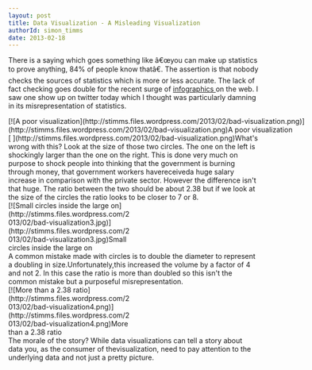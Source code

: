 ```yaml
---
layout: post
title: Data Visualization - A Misleading Visualization
authorId: simon_timms
date: 2013-02-18
---
```


There is a saying which goes something like â€œyou can make up statistics to prove anything, 84% of people know thatâ€. The assertion is that nobody checks the sources of statistics which is more or less accurate. The lack of fact checking goes double for the recent surge of [infographics ](http://en.wikipedia.org/wiki/Infographic)on the web. I saw one show up on twitter today which I thought was particularly damning in its misrepresentation of statistics.

<div class="wp-caption aligncenter" id="attachment_2327" style="width: 760px">[![A poor visualization](http://stimms.files.wordpress.com/2013/02/bad-visualization.png)](http://stimms.files.wordpress.com/2013/02/bad-visualization.png)A poor visualization

</div>[  
](http://stimms.files.wordpress.com/2013/02/bad-visualization.png)What's wrong with this? Look at the size of those two circles. The one on the left is shockingly larger than the one on the right. This is done very much on purpose to shock people into thinking that the government is burning through money, that government workers havereceiveda huge salary increase in comparison with the private sector. However the difference isn't that huge. The ratio between the two should be about 2.38 but if we look at the size of the circles the ratio looks to be closer to 7 or 8.

<div class="wp-caption aligncenter" id="attachment_2337" style="width: 252px">[![Small circles inside the large on](http://stimms.files.wordpress.com/2013/02/bad-visualization3.jpg)](http://stimms.files.wordpress.com/2013/02/bad-visualization3.jpg)Small circles inside the large on

</div>A common mistake made with circles is to double the diameter to represent a doubling in size.Unfortunately,this increased the volume by a factor of 4 and not 2. In this case the ratio is more than doubled so this isn't the common mistake but a purposeful misrepresentation.

<div class="wp-caption aligncenter" id="attachment_2330" style="width: 247px">[![More than a 2.38 ratio](http://stimms.files.wordpress.com/2013/02/bad-visualization4.png)](http://stimms.files.wordpress.com/2013/02/bad-visualization4.png)More than a 2.38 ratio

</div>The morale of the story? While data visualizations can tell a story about data you, as the consumer of thevisualization, need to pay attention to the underlying data and not just a pretty picture.



